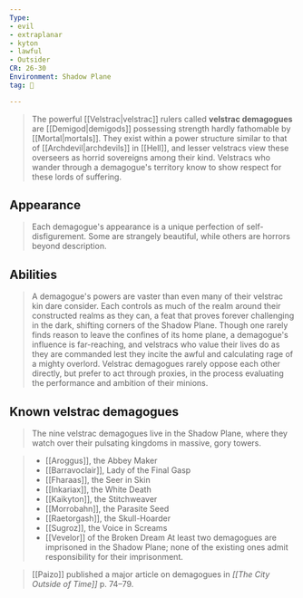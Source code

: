 ```yaml
---
Type:
- evil
- extraplanar
- kyton
- lawful
- Outsider
CR: 26-30
Environment: Shadow Plane
tag: 👹

---
```


> The powerful [[Velstrac|velstrac]] rulers called **velstrac demagogues** are [[Demigod|demigods]] possessing strength hardly fathomable by [[Mortal|mortals]]. They exist within a power structure similar to that of [[Archdevil|archdevils]] in [[Hell]], and lesser velstracs view these overseers as horrid sovereigns among their kind. Velstracs who wander through a demagogue's territory know to show respect for these lords of suffering.



## Appearance

> Each demagogue's appearance is a unique perfection of self-disfigurement. Some are strangely beautiful, while others are horrors beyond description.


## Abilities

> A demagogue's powers are vaster than even many of their velstrac kin dare consider. Each controls as much of the realm around their constructed realms as they can, a feat that proves forever challenging in the dark, shifting corners of the Shadow Plane. Though one rarely finds reason to leave the confines of its home plane, a demagogue's influence is far-reaching, and velstracs who value their lives do as they are commanded lest they incite the awful and calculating rage of a mighty overlord.
> Velstrac demagogues rarely oppose each other directly, but prefer to act through proxies, in the process evaluating the performance and ambition of their minions.


## Known velstrac demagogues

> The nine velstrac demagogues live in the Shadow Plane, where they watch over their pulsating kingdoms in massive, gory towers.

> - [[Aroggus]], the Abbey Maker
> - [[Barravoclair]], Lady of the Final Gasp
> - [[Fharaas]], the Seer in Skin
> - [[Inkariax]], the White Death
> - [[Kaikyton]], the Stitchweaver
> - [[Morrobahn]], the Parasite Seed
> - [[Raetorgash]], the Skull-Hoarder
> - [[Sugroz]], the Voice in Screams
> - [[Vevelor]] of the Broken Dream
> At least two demagogues are imprisoned in the Shadow Plane; none of the existing ones admit responsibility for their imprisonment.


> [[Paizo]] published a major article on demagogues in *[[The City Outside of Time]]* p. 74–79.








